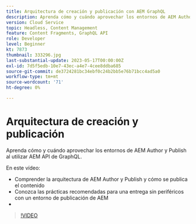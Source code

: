 ```yaml
---
title: Arquitectura de creación y publicación con AEM GraphQL
description: Aprenda cómo y cuándo aprovechar los entornos de AEM Author y Publish al utilizar AEM API de GraphQL.
version: Cloud Service
topic: Headless, Content Management
feature: Content Fragments, GraphQL API
role: Developer
level: Beginner
kt: 7873
thumbnail: 333296.jpg
last-substantial-update: 2023-05-17T00:00:00Z
exl-id: 7d5f5edb-10e7-43ec-a4e7-4cee8ddba685
source-git-commit: de3724281bc34ebf0c24b2bb5e76b71bcc4ad5a0
workflow-type: tm+mt
source-wordcount: '71'
ht-degree: 0%

---
```


# Arquitectura de creación y publicación

Aprenda cómo y cuándo aprovechar los entornos de AEM Author y Publish al utilizar AEM API de GraphQL.

En este vídeo:

+ Comprender la arquitectura de AEM Author y Publish y cómo se publica el contenido
+ Conozca las prácticas recomendadas para una entrega sin periféricos con un entorno de publicación de AEM
+ 
>[!VIDEO](https://video.tv.adobe.com/v/333296?quality=12&learn=on)
